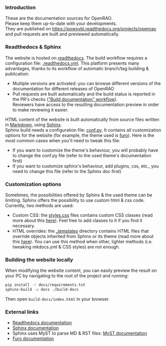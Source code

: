 ### Introduction

These are the documentation sources for OpenRAO.  
Please keep them up-to-date with your developments.  
They are published on https://powsybl.readthedocs.org/projects/openrao and pull requests are built and previewed automatically.

### Readthedocs & Sphinx
The website is hosted on [readthedocs](https://readthedocs.org/). The build workflow requires a configuration file: 
[.readthedocs.yml](./.readthedocs.yaml). This platform presents many advantages,
thanks to its workflow of automatic branch/tag building & publication:
- Multiple versions are activated: you can browse different versions of the documentation for different releases of OpenRAO
- Pull requests are built automatically and the build status is reported in the PR's checks (["Build documentation" workflow](../.github/workflows/build_doc.yml)).  
  Reviewers have access to the resulting documentation preview in order to make reviewing it easier.

HTML content of the website is built automatically from source files written in [Markdown](https://fr.wikipedia.org/wiki/Markdown),
using [Sphinx](https://www.sphinx-doc.org/).  
Sphinx build needs a configuration file: [conf.py](./conf.py). 
It contains all customization options for the website (for example, the theme used is [furo](https://pradyunsg.me/furo/)).
Here is the most common cases when you'll need to tweak this file:
- If you want to customize the theme's behaviour, you will probably have to change the conf.py file (refer to the
  used theme's documentation first)
- If you want to customize sphinx's behaviour, add plugins, css, etc., you need to change this file (refer to the
  Sphinx doc first)

### Customization options

Sometimes, the possibilities offered by Sphinx & the used theme can be limiting. Sphinx offers the possibility to use
custom html & css code. Currently, two methods are used:
- Custom CSS: the [styles.css](_static/styles/styles.css) files contains custom CSS classes (read more about this [here](https://docs.readthedocs.io/en/stable/guides/adding-custom-css.html)).
  Feel free to add classes to it if you find it necessary.
- HTML overrides: the [_templates](_templates) directory contains HTML files that override objects inherited from Sphinx
  or its theme (read more about this [here](https://www.sphinx-doc.org/en/master/development/theming.html#templating)).
  You can use this method when other, lighter methods (i.e. tweaking mkdocs.yml & CSS styles) are not enough.

### Building the website locally

When modifying the website content, you can easily preview the result on your PC by navigating to the root of the
project and running:
~~~bash
pip install -r docs/requirements.txt
sphinx-build -a docs ./build-docs
~~~
Then open `build-docs/index.html` in your browser.  
  
### External links
- [Readthedocs documentation](https://docs.readthedocs.io/en/stable/index.html)
- [Sphinx documentation](https://www.sphinx-doc.org/en/master/)
- Sphinx uses MyST to parse MD & RST files: [MyST documentation](https://mystmd.org/guide)
- [Furo documentation](https://pradyunsg.me/furo/)

